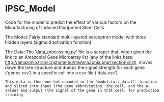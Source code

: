 # IPSC_Model
Code for the model to predict the effect of various factors on the Manufacturing of Induced Pluripotent Stem Cells

The Model:
    Fairly standard multi-layered perceptron model with three hidden layers 
    (sigmoid activation function)

The Data: 
    The 'data_processing.py' file is a scraper that, when given the link to an Amazonia! Gene Microarray list (any of the links here: http://amazonia.transcriptome.eu/myAmaZonia.php?section=list), moves down the tree structure and dumps the signal strength for each gene ('genes.csv') in a specific cell into a csv file ('data.csv') 

    This data is then one-hot encoded in the 'model.init_data()' function and sliced into input (the gene abbreviation, the cell, and the p-value) and output (the signal of the gene in that cell) for prediction training